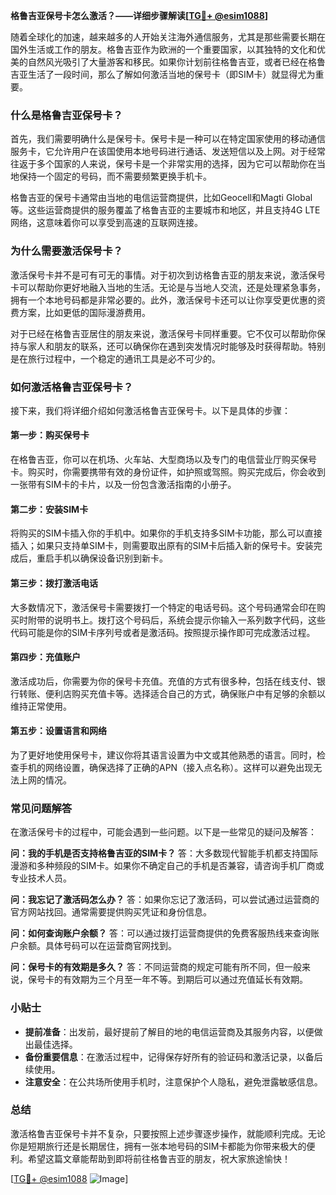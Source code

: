 **格鲁吉亚保号卡怎么激活？——详细步骤解读[[TG💪+ @esim1088](https://t.me/s/esim1088)]**

随着全球化的加速，越来越多的人开始关注海外通信服务，尤其是那些需要长期在国外生活或工作的朋友。格鲁吉亚作为欧洲的一个重要国家，以其独特的文化和优美的自然风光吸引了大量游客和移民。如果你计划前往格鲁吉亚，或者已经在格鲁吉亚生活了一段时间，那么了解如何激活当地的保号卡（即SIM卡）就显得尤为重要。

### 什么是格鲁吉亚保号卡？

首先，我们需要明确什么是保号卡。保号卡是一种可以在特定国家使用的移动通信服务卡，它允许用户在该国使用本地号码进行通话、发送短信以及上网。对于经常往返于多个国家的人来说，保号卡是一个非常实用的选择，因为它可以帮助你在当地保持一个固定的号码，而不需要频繁更换手机卡。

格鲁吉亚的保号卡通常由当地的电信运营商提供，比如Geocell和Magti Global等。这些运营商提供的服务覆盖了格鲁吉亚的主要城市和地区，并且支持4G LTE网络，这意味着你可以享受到高速的互联网连接。

### 为什么需要激活保号卡？

激活保号卡并不是可有可无的事情。对于初次到访格鲁吉亚的朋友来说，激活保号卡可以帮助你更好地融入当地的生活。无论是与当地人交流，还是处理紧急事务，拥有一个本地号码都是非常必要的。此外，激活保号卡还可以让你享受更优惠的资费方案，比如更低的国际漫游费用。

对于已经在格鲁吉亚居住的朋友来说，激活保号卡同样重要。它不仅可以帮助你保持与家人和朋友的联系，还可以确保你在遇到突发情况时能够及时获得帮助。特别是在旅行过程中，一个稳定的通讯工具是必不可少的。

### 如何激活格鲁吉亚保号卡？

接下来，我们将详细介绍如何激活格鲁吉亚保号卡。以下是具体的步骤：

#### 第一步：购买保号卡

在格鲁吉亚，你可以在机场、火车站、大型商场以及专门的电信营业厅购买保号卡。购买时，你需要携带有效的身份证件，如护照或驾照。购买完成后，你会收到一张带有SIM卡的卡片，以及一份包含激活指南的小册子。

#### 第二步：安装SIM卡

将购买的SIM卡插入你的手机中。如果你的手机支持多SIM卡功能，那么可以直接插入；如果只支持单SIM卡，则需要取出原有的SIM卡后插入新的保号卡。安装完成后，重启手机以确保设备识别到新卡。

#### 第三步：拨打激活电话

大多数情况下，激活保号卡需要拨打一个特定的电话号码。这个号码通常会印在购买时附带的说明书上。拨打这个号码后，系统会提示你输入一系列数字代码，这些代码可能是你的SIM卡序列号或者是激活码。按照提示操作即可完成激活过程。

#### 第四步：充值账户

激活成功后，你需要为你的保号卡充值。充值的方式有很多种，包括在线支付、银行转账、便利店购买充值卡等。选择适合自己的方式，确保账户中有足够的余额以维持正常使用。

#### 第五步：设置语言和网络

为了更好地使用保号卡，建议你将其语言设置为中文或其他熟悉的语言。同时，检查手机的网络设置，确保选择了正确的APN（接入点名称）。这样可以避免出现无法上网的情况。

### 常见问题解答

在激活保号卡的过程中，可能会遇到一些问题。以下是一些常见的疑问及解答：

**问：我的手机是否支持格鲁吉亚的SIM卡？**
答：大多数现代智能手机都支持国际漫游和多种频段的SIM卡。如果你不确定自己的手机是否兼容，请咨询手机厂商或专业技术人员。

**问：我忘记了激活码怎么办？**
答：如果你忘记了激活码，可以尝试通过运营商的官方网站找回。通常需要提供购买凭证和身份信息。

**问：如何查询账户余额？**
答：可以通过拨打运营商提供的免费客服热线来查询账户余额。具体号码可以在运营商官网找到。

**问：保号卡的有效期是多久？**
答：不同运营商的规定可能有所不同，但一般来说，保号卡的有效期为三个月至一年不等。到期后可以通过充值延长有效期。

### 小贴士

- **提前准备**：出发前，最好提前了解目的地的电信运营商及其服务内容，以便做出最佳选择。
- **备份重要信息**：在激活过程中，记得保存好所有的验证码和激活记录，以备后续使用。
- **注意安全**：在公共场所使用手机时，注意保护个人隐私，避免泄露敏感信息。

### 总结

激活格鲁吉亚保号卡并不复杂，只要按照上述步骤逐步操作，就能顺利完成。无论你是短期旅行还是长期居住，拥有一张本地号码的SIM卡都能为你带来极大的便利。希望这篇文章能帮助到即将前往格鲁吉亚的朋友，祝大家旅途愉快！

[[TG💪+ @esim1088](https://t.me/s/esim1088) ![Image](https://i.postimg.cc/4NQfJmqS/Snipaste-2025-05-13-00-14-12.png)]